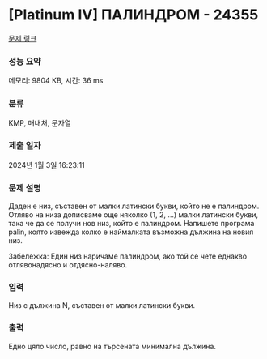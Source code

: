 # [Platinum IV] ПАЛИНДРОМ - 24355 

[문제 링크](https://www.acmicpc.net/problem/24355) 

### 성능 요약

메모리: 9804 KB, 시간: 36 ms

### 분류

KMP, 매내처, 문자열

### 제출 일자

2024년 1월 3일 16:23:11

### 문제 설명

<p>Даден е низ, съставен от малки латински букви, който не е палиндром. Отляво на низа дописваме още няколко (1, 2, …) малки латински букви, така че да се получи нов низ, който е палиндром. Напишете програма palin, която извежда колко е наймалката възможна дължина на новия низ.</p>

<p>Забележка: Един низ наричаме палиндром, ако той се чете еднакво отлявонадясно и отдясно-наляво.</p>

### 입력 

 <p>Низ с дължина N, съставен от малки латински букви.</p>

### 출력 

 <p>Едно цяло число, равно на търсената минимална дължина.</p>

